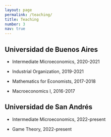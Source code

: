 ```yaml
---
layout: page
permalink: /teaching/
title: Teaching
number: 3
nav: true
---
```


## Universidad de Buenos Aires

* Intermediate Microeconomics, 2020-2021

* Industrial Organization, 2019-2021

* Mathematics for Economists, 2017-2018

* Macroeconomics I, 2016-2017

## Universidad de San Andrés

* Intermediate Microeconomics, 2022-present

* Game Theory, 2022-present
